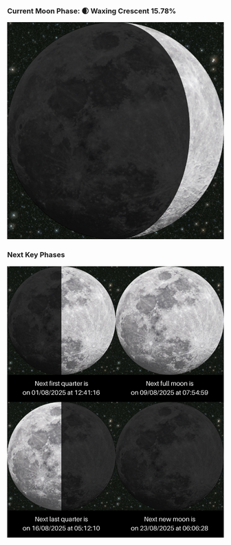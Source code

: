 ### Current Moon Phase: 🌒 Waxing Crescent 15.78%
![Moon Phase](moonphase.png)
### Next Key Phases
![Gallery](gallery.png)